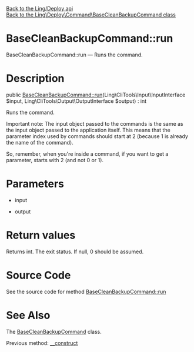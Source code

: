 [Back to the Ling/Deploy api](https://github.com/lingtalfi/Deploy/blob/master/doc/api/Ling/Deploy.md)<br>
[Back to the Ling\Deploy\Command\BaseCleanBackupCommand class](https://github.com/lingtalfi/Deploy/blob/master/doc/api/Ling/Deploy/Command/BaseCleanBackupCommand.md)


BaseCleanBackupCommand::run
================



BaseCleanBackupCommand::run — Runs the command.




Description
================


public [BaseCleanBackupCommand::run](https://github.com/lingtalfi/Deploy/blob/master/doc/api/Ling/Deploy/Command/BaseCleanBackupCommand/run.md)(Ling\CliTools\Input\InputInterface $input, Ling\CliTools\Output\OutputInterface $output) : int




Runs the command.

Important note:
The input object passed to the commands is the same as the input object passed to the application itself.
This means that the parameter index used by commands should start at 2 (because 1 is already the name of the command).

So, remember, when you're inside a command, if you want to get a parameter, starts with 2 (and not 0 or 1).




Parameters
================


- input

    

- output

    


Return values
================

Returns int.
The exit status.
If null, 0 should be assumed.







Source Code
===========
See the source code for method [BaseCleanBackupCommand::run](https://github.com/lingtalfi/Deploy/blob/master/Command/BaseCleanBackupCommand.php#L72-L221)


See Also
================

The [BaseCleanBackupCommand](https://github.com/lingtalfi/Deploy/blob/master/doc/api/Ling/Deploy/Command/BaseCleanBackupCommand.md) class.

Previous method: [__construct](https://github.com/lingtalfi/Deploy/blob/master/doc/api/Ling/Deploy/Command/BaseCleanBackupCommand/__construct.md)<br>

